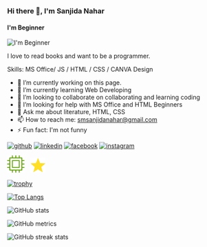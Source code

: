 ### Hi there 👋, I'm Sanjida Nahar
#### I'm Beginner 
![I'm Beginner ](https://mir-s3-cdn-cf.behance.net/project_modules/hd/3c00f6105775659.5f84899401909.gif)

I love to read books and want to be a programmer.

Skills: MS Office/ JS / HTML / CSS / CANVA Design

- 🔭 I’m currently working on this page. 
- 🌱 I’m currently learning Web Developing 
- 👯 I’m looking to collaborate on collaborating and learning coding 
- 🤔 I’m looking for help with MS Office and HTML Beginners 
- 💬 Ask me about literature, HTML, CSS 
- 📫 How to reach me: smsanjidanahar@gmail.com 
- ⚡ Fun fact: I'm not funny 


[<img src='https://cdn.jsdelivr.net/npm/simple-icons@3.0.1/icons/github.svg' alt='github' height='40'>](https://github.com/sanjidanahar)  [<img src='https://cdn.jsdelivr.net/npm/simple-icons@3.0.1/icons/linkedin.svg' alt='linkedin' height='40'>](https://www.linkedin.com/in/https://www.linkedin.com/in/sanjidanaharsathy//)  [<img src='https://cdn.jsdelivr.net/npm/simple-icons@3.0.1/icons/facebook.svg' alt='facebook' height='40'>](https://www.facebook.com/https://www.facebook.com/sanjidanaharsathy)  [<img src='https://cdn.jsdelivr.net/npm/simple-icons@3.0.1/icons/instagram.svg' alt='instagram' height='40'>](https://www.instagram.com/https://www.instagram.com/sanjidanahar_s//)  

<a href='https://docs.github.com/en/developers'><img src='https://raw.githubusercontent.com/acervenky/animated-github-badges/master/assets/devbadge.gif' width='40' height='40'></a> <a href='https://stars.github.com/'><img src='https://raw.githubusercontent.com/acervenky/animated-github-badges/master/assets/starbadge.gif' width='35' height='35'></a> 

[![trophy](https://github-profile-trophy.vercel.app/?username=sanjidanahar)](https://github.com/ryo-ma/github-profile-trophy)

[![Top Langs](https://github-readme-stats.vercel.app/api/top-langs/?username=sanjidanahar)](https://github.com/anuraghazra/github-readme-stats)

![GitHub stats](https://github-readme-stats.vercel.app/api?username=sanjidanahar&show_icons=true)  

![GitHub metrics](https://metrics.lecoq.io/sanjidanahar)  

![GitHub streak stats](https://streak-stats.demolab.com/?user=sanjidanahar)  

